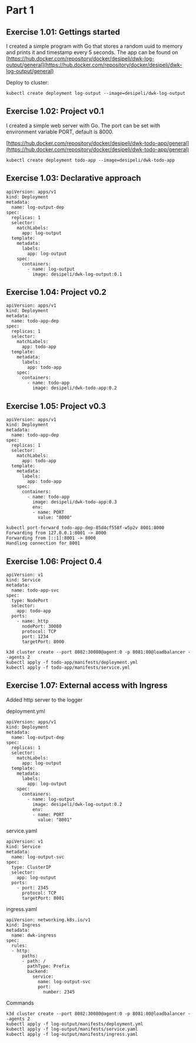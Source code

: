 # Part 1

## Exercise 1.01: Gettings started

I created a simple program with Go that stores a random uuid to memory and prints it and timestamp every 5 seconds. The app can be found on [https://hub.docker.com/repository/docker/desipeli/dwk-log-output/general](https://hub.docker.com/repository/docker/desipeli/dwk-log-output/general)

Deploy to cluster:

```
kubectl create deployment log-output --image=desipeli/dwk-log-output
```

## Exercise 1.02: Project v0.1

I created a simple web server with Go. The port can be set with environment variable PORT, default is 8000.

[https://hub.docker.com/repository/docker/desipeli/dwk-todo-app/general](https://hub.docker.com/repository/docker/desipeli/dwk-todo-app/general)


```
kubectl create deployment todo-app --image=desipeli/dwk-todo-app
```

## Exercise 1.03: Declarative approach

```
apiVersion: apps/v1
kind: Deployment
metadata:
  name: log-output-dep
spec:
  replicas: 1
  selector:
    matchLabels:
      app: log-output
  template:
    metadata:
      labels:
        app: log-output
    spec:
      containers:
        - name: log-output
          image: desipeli/dwk-log-output:0.1
```

## Exercise 1.04: Project v0.2

```
apiVersion: apps/v1
kind: Deployment
metadata:
  name: todo-app-dep
spec:
  replicas: 1
  selector:
    matchLabels:
      app: todo-app
  template:
    metadata:
      labels:
        app: todo-app
    spec:
      containers:
        - name: todo-app
          image: desipeli/dwk-todo-app:0.2
```

## Exercise 1.05: Project v0.3

```
apiVersion: apps/v1
kind: Deployment
metadata:
  name: todo-app-dep
spec:
  replicas: 1
  selector:
    matchLabels:
      app: todo-app
  template:
    metadata:
      labels:
        app: todo-app
    spec:
      containers:
        - name: todo-app
          image: desipeli/dwk-todo-app:0.3
          env:
          - name: PORT
            value: "8000"
```

```
kubectl port-forward todo-app-dep-85d4cf558f-w5p2v 8001:8000
Forwarding from 127.0.0.1:8001 -> 8000
Forwarding from [::1]:8001 -> 8000
Handling connection for 8001
```

## Exercise 1.06: Project 0.4

```
apiVersion: v1
kind: Service
metadata:
  name: todo-app-svc
spec:
  type: NodePort
  selector:
    app: todo-app
  ports:
    - name: http
      nodePort: 30080 
      protocol: TCP
      port: 1234
      targetPort: 8000
```

```
k3d cluster create --port 8082:30080@agent:0 -p 8081:80@loadbalancer --agents 2
kubectl apply -f todo-app/manifests/deployment.yml 
kubectl apply -f todo-app/manifests/service.yml 
```

## Exercise 1.07: External access with Ingress

Added http server to the logger

deployment.yml
```
apiVersion: apps/v1
kind: Deployment
metadata:
  name: log-output-dep
spec:
  replicas: 1
  selector:
    matchLabels:
      app: log-output
  template:
    metadata:
      labels:
        app: log-output
    spec:
      containers:
        - name: log-output
          image: desipeli/dwk-log-output:0.2
          env:
          - name: PORT
            value: "8001"
```

service.yaml
```
apiVersion: v1
kind: Service
metadata:
  name: log-output-svc
spec:
  type: ClusterIP
  selector:
    app: log-output
  ports:
    - port: 2345
      protocol: TCP
      targetPort: 8001
```

ingress.yaml
```
apiVersion: networking.k8s.io/v1
kind: Ingress
metadata:
  name: dwk-ingress
spec:
  rules:
  - http:
      paths:
      - path: /
        pathType: Prefix
        backend:
          service:
            name: log-output-svc
            port:
              number: 2345
```

Commands
```
k3d cluster create --port 8082:30080@agent:0 -p 8081:80@loadbalancer --agents 2
kubectl apply -f log-output/manifests/deployment.yml
kubectl apply -f log-output/manifests/service.yaml
kubectl apply -f log-output/manifests/ingress.yaml
```